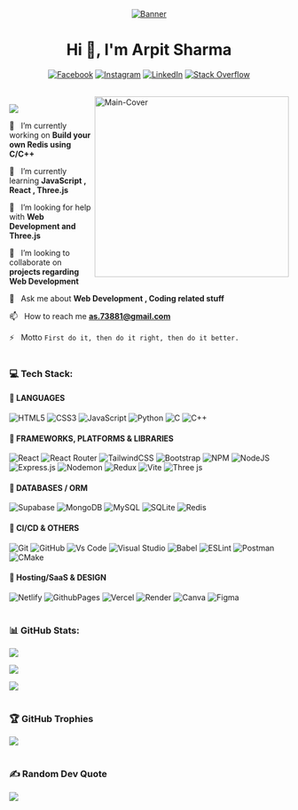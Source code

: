 <div align="center">
<a href="https://getarpit.netlify.app" target="_blank">
<img src="https://github.com/user-attachments/assets/fd7d6cc0-7ff4-42e7-b78c-e65ad4eaaee1" alt="Banner">
</a>
 
# Hi 👋, I'm Arpit Sharma 
[![Facebook](https://img.shields.io/badge/Facebook-%231877F2.svg?style=for-the-badge&logo=Facebook&logoColor=white)](https://facebook.com/arpit73881)
[![Instagram](https://img.shields.io/badge/Instagram-%23E4405F.svg?style=for-the-badge&logo=Instagram&logoColor=white)](https://instagram.com/arpit73881)
[![LinkedIn](https://img.shields.io/badge/LinkedIn-%230077B5.svg?style=for-the-badge&logo=linkedin&logoColor=white)](https://linkedin.com/in/arpit73881)
[![Stack Overflow](https://img.shields.io/badge/-Stackoverflow-FE7A16?style=for-the-badge&logo=stack-overflow&logoColor=white)](https://stackoverflow.com/users/22618631) 

</div>
<br>

<img align="right" src="https://raw.githubusercontent.com/SP-XD/SP-XD/refs/heads/main/images/dev-working_rounded.gif" alt="Main-Cover" border="0" width="350" height="325" >

[![](https://visitcount.itsvg.in/api?id=arpit73881&icon=0&color=0)](https://visitcount.itsvg.in)
  
🔭 &nbsp; I’m currently working on **Build your own Redis using C/C++**  
    
🌱 &nbsp; I’m currently learning **JavaScript , React , Three.js**

🤝 &nbsp; I’m looking for help with **Web Development and Three.js**

👯 &nbsp; I’m looking to collaborate on **projects regarding Web Development**
    
💬 &nbsp; Ask me about **Web Development , Coding related stuff**
    
📫 &nbsp; How to reach me **as.73881@gmail.com**

⚡ &nbsp; Motto  ```First do it, then do it right, then do it better.```
<br>
<br>

### 💻 Tech Stack:
    
#### 🔧 LANGUAGES
![HTML5](https://img.shields.io/badge/html5-%23E34F26.svg?style=for-the-badge&logo=html5&logoColor=white) 
![CSS3](https://img.shields.io/badge/css3-%231572B6.svg?style=for-the-badge&logo=css3&logoColor=white) 
![JavaScript](https://img.shields.io/badge/javascript-%23323330.svg?style=for-the-badge&logo=javascript&logoColor=%23F7DF1E) 
![Python](https://img.shields.io/badge/python-3670A0?style=for-the-badge&logo=python&logoColor=ffdd54)
![C](https://img.shields.io/badge/c-%2300599C.svg?style=for-the-badge&logo=c&logoColor=white)
![C++](https://img.shields.io/badge/c++-%2300599C.svg?style=for-the-badge&logo=c%2B%2B&logoColor=white)

#### 🔧 FRAMEWORKS, PLATFORMS & LIBRARIES
![React](https://img.shields.io/badge/react-%2320232a.svg?style=for-the-badge&logo=react&logoColor=%2361DAFB) 
![React Router](https://img.shields.io/badge/React_Router-CA4245?style=for-the-badge&logo=react-router&logoColor=white)
![TailwindCSS](https://img.shields.io/badge/tailwindcss-%2338B2AC.svg?style=for-the-badge&logo=tailwind-css&logoColor=white) 
![Bootstrap](https://img.shields.io/badge/bootstrap-%238511FA.svg?style=for-the-badge&logo=bootstrap&logoColor=white) 
![NPM](https://img.shields.io/badge/NPM-%23CB3837.svg?style=for-the-badge&logo=npm&logoColor=white) 
![NodeJS](https://img.shields.io/badge/node.js-6DA55F?style=for-the-badge&logo=node.js&logoColor=white) 
![Express.js](https://img.shields.io/badge/express.js-%23404d59.svg?style=for-the-badge&logo=express&logoColor=%2361DAFB) 
![Nodemon](https://img.shields.io/badge/NODEMON-%23323330.svg?style=for-the-badge&logo=nodemon&logoColor=%BBDEAD) 
![Redux](https://img.shields.io/badge/redux-%23593d88.svg?style=for-the-badge&logo=redux&logoColor=white) 
![Vite](https://img.shields.io/badge/vite-%23646CFF.svg?style=for-the-badge&logo=vite&logoColor=white)
![Three js](https://img.shields.io/badge/threejs-black?style=for-the-badge&logo=three.js&logoColor=white)

#### 🔧 DATABASES / ORM
![Supabase](https://img.shields.io/badge/Supabase-3ECF8E?style=for-the-badge&logo=supabase&logoColor=white)
![MongoDB](https://img.shields.io/badge/MongoDB-%234ea94b.svg?style=for-the-badge&logo=mongodb&logoColor=white) 
![MySQL](https://img.shields.io/badge/mysql-4479A1.svg?style=for-the-badge&logo=mysql&logoColor=white)
![SQLite](https://img.shields.io/badge/sqlite-%2307405e.svg?style=for-the-badge&logo=sqlite&logoColor=white) 
![Redis](https://img.shields.io/badge/redis-%23DD0031.svg?style=for-the-badge&logo=redis&logoColor=white)

#### 🔧 CI/CD & OTHERS
![Git](https://img.shields.io/badge/git-%23F05033.svg?style=for-the-badge&logo=git&logoColor=white) 
![GitHub](https://img.shields.io/badge/github-%23121011.svg?style=for-the-badge&logo=github&logoColor=white)
![Vs Code](https://img.shields.io/badge/Vs%20Code-%2300599C.svg?style=for-the-badge&logo=windows-terminal&logoColor=white)
![Visual Studio](https://img.shields.io/badge/Visual%20Studio-%23593d88.svg?style=for-the-badge&logo=windows-terminal&logoColor=white)
![Babel](https://img.shields.io/badge/Babel-F9DC3e?style=for-the-badge&logo=babel&logoColor=black) 
![ESLint](https://img.shields.io/badge/ESLint-4B3263?style=for-the-badge&logo=eslint&logoColor=white)
![Postman](https://img.shields.io/badge/Postman-FF6C37?style=for-the-badge&logo=postman&logoColor=white)
![CMake](https://img.shields.io/badge/CMake-%23008FBA.svg?style=for-the-badge&logo=cmake&logoColor=white)

#### 🔧 Hosting/SaaS & DESIGN
![Netlify](https://img.shields.io/badge/netlify-%23000000.svg?style=for-the-badge&logo=netlify&logoColor=#00C7B7) 
![GithubPages](https://img.shields.io/badge/github%20pages-121013?style=for-the-badge&logo=github&logoColor=white)
![Vercel](https://img.shields.io/badge/vercel-%23000000.svg?style=for-the-badge&logo=vercel&logoColor=white) 
![Render](https://img.shields.io/badge/Render-%46E3B7.svg?style=for-the-badge&logo=render&logoColor=white) 
![Canva](https://img.shields.io/badge/Canva-%2300C4CC.svg?style=for-the-badge&logo=Canva&logoColor=white)
![Figma](https://img.shields.io/badge/figma-%23F24E1E.svg?style=for-the-badge&logo=figma&logoColor=white)
<br>
<br>

### 📊 GitHub Stats:
![](https://github-readme-streak-stats.herokuapp.com/?user=arpit73881&theme=dark&hide_border=false)

![](https://github-readme-stats.vercel.app/api/top-langs/?username=arpit73881&theme=dark&hide_border=false&include_all_commits=false&count_private=false&layout=compact)

![](https://github-readme-stats.vercel.app/api?username=arpit73881&theme=dark&hide_border=false&include_all_commits=false&count_private=false)<br/>
<br/>

### 🏆 GitHub Trophies
![](https://github-profile-trophy.vercel.app/?username=arpit73881&margin-w=4&theme=radical)
<br>
<br>

### ✍️ Random Dev Quote
![](https://quotes-github-readme.vercel.app/api?type=horizontal&theme=radical)
